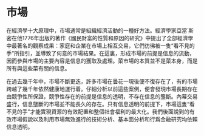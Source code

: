 # 市場

在經濟學十大原理中，市場通常是組織經濟活動的一種好方法。經濟學家亞當˙斯密在他1776年出版的著作《國民財富的性質和原因的研究》中提出了全部經濟學中最著名的觀察成果：家庭和企業在市場上相互交易，它們彷彿被一隻“看不見的手”所指引，並導致了何意的市場結果。在這裏，形成市場的前提是信息的流動，因而參與市場的主要內容是信息的獲取及處理。菜市場的本質並不是菜本身，而是所有與這些菜有關的信息。

在過去幾千年中，市場不斷更迭，許多市場在曇花一現後便不復存在了，有的市場跨越了幾千年依然健康地運行着。仔細分析以前這些案例，便會發現市場長期存在由競爭性所保證，競爭性存在的前提是信息的透明，不存在信息的壟斷。內幕交易盛行，信息壟斷的市場並不能長久的存在。只有信息透明的前提下，市場這隻“看不見的手”才能實現資源的有效配置和整個社會福利的最大化。我們後面說到的有效市場假說以及利用市場無效進行的技術分析、基本面分析和行爲金融研究均依賴信息透明。
